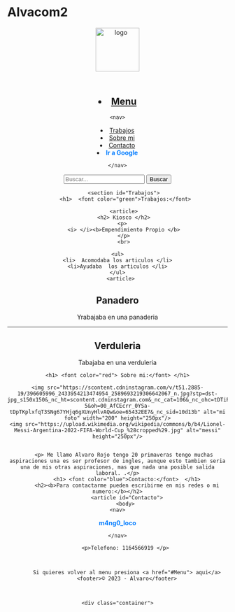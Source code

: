 # Alvacom2
<html lang="es">
<header>
<img src="https://previews.123rf.com/images/bernardojbp/bernardojbp1604/bernardojbp160400168/55421826-dibujado-a-mano-ilustraci%C3%B3n-o-dibujo-de-un-ojo-humano.jpg" alt="logo" height="100px">
</header>

 <body>
    <header>
	    <section id="Menu">
        <h1> <li><a href="#Menu">Menu</a></li> </h1>
  

    
    <nav>
 <li>  <a href="#Trabajos">Trabajos</a> </li>
   <li>  <a href="#Sobre mi">Sobre mi</a>  </li>
       <li> <a href="#Contacto">Contacto</a> </li>
                                                                                           
   <li> <a href="https://www.google.com/" style="color: #007bff; text-decoration: none; font-weight: 
                                                     bold;">Ir a Google</a> </li>
				        
				

         
        
    </nav>


<body>
    <form action="/buscar" method="get">
        <input type="text" name="q" placeholder="Buscar...">
        <input type="submit"  value="Buscar">
    </form>
</body>

        <section id="Trabajos">
		 <h1>  <font color="green">Trabajos:</font>
 </h1>

		<article>
		<h2> Kiosco </h2>
		<p> 
		<i> </i><b>Empendimiento Propio </b>
		</p>
		<br>
	
	<ul>
	<li>  Acomodaba los articulos </li>
	<li>Ayudaba  los articulos </li>
	</ul>
      <article>
		
<h2> Panadero </h2>
<p> Yrabajaba en una panaderia </p>
</article>
<hr>

<article>
<h2> Verduleria </h2>
<p> Tabajaba en una verduleria </p>
</article>

		
  <section id="Sobre mi">
		
	<h1> <font color="red"> Sobre mi:</font> </h1>
		
    <img src="https://scontent.cdninstagram.com/v/t51.2885-19/396605996_2433954213474954_2589693219306642067_n.jpg?stp=dst-jpg_s150x150&_nc_ht=scontent.cdninstagram.com&_nc_cat=106&_nc_ohc=tDTiP9Kh4eUAX8I6Gwq&edm=APs17CUBAAAA&ccb=7-5&oh=00_AfCEcrr_0YSa-tDpTKplxfqT3SNg67YHjq6gXUnyHlvAQw&oe=65432EE7&_nc_sid=10d13b" alt="mi foto" width="200" height="250px"/>
	<img src="https://upload.wikimedia.org/wikipedia/commons/b/b4/Lionel-Messi-Argentina-2022-FIFA-World-Cup_%28cropped%29.jpg" alt="messi" height="250px"/>
	
	
		<p> Me llamo Alvaro Rojo tengo 20 primaveras tengo muchas aspiraciones una es ser profesor de ingles, aunque esto tambien seria una de mis otras aspiraciones, mas que nada una posible salida laboral. .</p>
		  <h1> <font color="blue">Contacto:</font>  </h1>
		  <h2><b>Para contactarme pueden escribirme en mis redes o mi numero:</b></h2>
		  <article id="Contacto">
		 <body>
    <nav>
       
<a href=" https://www.instagram.com/m4ng0_loco/ " style="color: #007bff; text-decoration: none; font-weight: bold;">m4ng0_loco</a>
    
    </nav>
		
		 <p>Telefono: 1164566919 </p>
		 
		  
		  
		  Si quieres volver al menu presiona <a href="#Menu"> aqui</a>
		  <footer>© 2023 - Alvaro</footer>
		  
 

    <div class="container">

    </div>
